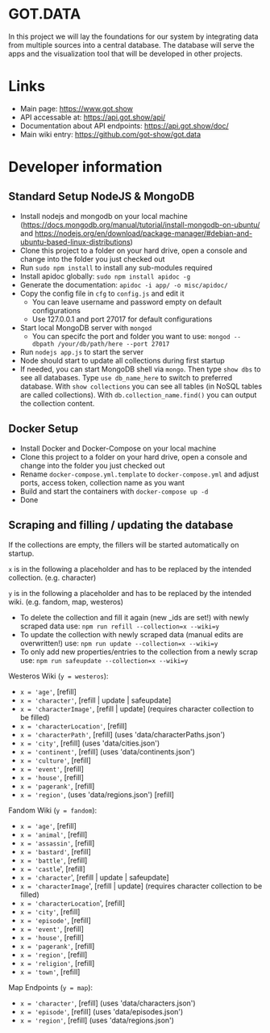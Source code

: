 # GOT.DATA 

In this project we will lay the foundations for our system by integrating data from multiple sources into a central database. The database will serve the apps and the visualization tool that will be developed in other projects.

# Links
  - Main page: https://www.got.show
  - API accessable at: https://api.got.show/api/
  - Documentation about API endpoints: https://api.got.show/doc/
  - Main wiki entry: https://github.com/got-show/got.data

# Developer information

## Standard Setup NodeJS & MongoDB
* Install nodejs and mongodb on your local machine (https://docs.mongodb.org/manual/tutorial/install-mongodb-on-ubuntu/ and https://nodejs.org/en/download/package-manager/#debian-and-ubuntu-based-linux-distributions)
* Clone this project to a folder on your hard drive, open a console and change into the folder you just checked out
* Run `sudo npm install` to install any sub-modules required
* Install apidoc globally: `sudo npm install apidoc -g`
* Generate the documentation: `apidoc -i app/ -o misc/apidoc/`
* Copy the config file in `cfg` to `config.js` and edit it
	* You can leave username and password empty on default configurations 
	* Use 127.0.0.1 and port 27017 for default configurations
* Start local MongoDB server with `mongod`
	* You can specifc the port and folder you want to use: `mongod --dbpath /your/db/path/here --port 27017`
* Run `nodejs app.js` to start the server
* Node should start to update all collections during first startup
* If needed, you can start MongoDB shell via `mongo`. Then type `show dbs` to see all databases. Type `use db_name_here` to switch to preferred database. With `show collections` you can see all tables (in NoSQL tables are called collections). With `db.collection_name.find()` you can output the collection content.

## Docker Setup
* Install Docker and Docker-Compose on your local machine
* Clone this project to a folder on your hard drive, open a console and change into the folder you just checked out
* Rename `docker-compose.yml.template` to `docker-compose.yml` and adjust ports, access token, collection name as you want
* Build and start the containers with `docker-compose up -d`
* Done

## Scraping and filling / updating the database

If the collections are empty, the fillers will be started automatically on startup.

`x` is in the following a placeholder and has to be replaced by the intended collection. (e.g. character)

`y` is in the following a placeholder and has to be replaced by the intended wiki. (e.g. fandom, map, westeros)

* To delete the collection and fill it again (new _ids are set!) with newly scraped data use: `npm run refill --collection=x --wiki=y`
* To update the collection with newly scraped data (manual edits are overwritten!) use: `npm run update --collection=x --wiki=y`
* To only add new properties/entries to the collection from a newly scrap use: `npm run safeupdate --collection=x --wiki=y`

Westeros Wiki (`y = westeros`):
*    `x = 'age'`, \[refill\]
*    `x = 'character'`, \[refill | update | safeupdate\]
*    `x = 'characterImage'`, \[refill | update\] (requires character collection to be filled)
*    `x = 'characterLocation'`, \[refill\]
*    `x = 'characterPath'`, \[refill\] (uses 'data/characterPaths.json')
*    `x = 'city'`, \[refill\] (uses 'data/cities.json')
*    `x = 'continent'`, \[refill\] (uses 'data/continents.json')
*    `x = 'culture'`, \[refill\]
*    `x = 'event'`, \[refill\]
*    `x = 'house'`, \[refill\]
*    `x = 'pagerank'`, \[refill\]
*    `x = 'region'`, (uses 'data/regions.json') \[refill\]

Fandom Wiki (`y = fandom`):
*    `x = 'age'`, \[refill\]
*    `x = 'animal'`, \[refill\]
*    `x = 'assassin'`, \[refill\]
*    `x = 'bastard'`, \[refill\]
*    `x = 'battle'`, \[refill\]
*    `x = 'castle`', \[refill\]
*    `x = 'character`', \[refill | update | safeupdate\]
*    `x = 'characterImage`', \[refill | update\] (requires character collection to be filled)
*    `x = 'characterLocation`', \[refill\]
*    `x = 'city'`,  \[refill\]
*    `x = 'episode'`, \[refill\]
*    `x = 'event'`, \[refill\]
*    `x = 'house'`, \[refill\]
*    `x = 'pagerank'`, \[refill\]
*    `x = 'region'`, \[refill\]
*    `x = 'religion'`, \[refill\]
*    `x = 'town'`, \[refill\]

Map Endpoints (`y = map`):
*    `x = 'character'`, \[refill\] (uses 'data/characters.json')
*    `x = 'episode'`, \[refill\] (uses 'data/episodes.json')
*    `x = 'region'`, \[refill\] (uses 'data/regions.json')
